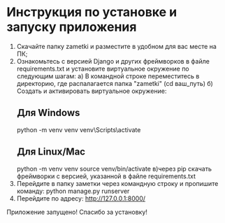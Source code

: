 # Инструкция по установке и запуску приложения

1. Скачайте папку zametki и разместите в удобном для вас месте на ПК;
2. Ознакомьтесь с версией Django и других фреймворков в файле requirements.txt и установите виртуальное окружение по следующим шагам:
   а) В командной строке переместитесь в директорию, где распалагается папка "zametki" (cd ваш_путь)
   б) Создать и активировать виртуальное окружение:
     ## Для Windows
      python -m venv venv
      venv\Scripts\activate
     ## Для Linux/Mac
      python -m venv venv
      source venv/bin/activate
   в)через pip скачать фреймворки с версией, указанной в файле requirements.txt
3. Перейдите в папку заметки через командную строку и пропишите команду: python manage.py runserver
4. Перейдите по адресу: http://127.0.0.1:8000/

Приложение запущено! Спасибо за установку!
